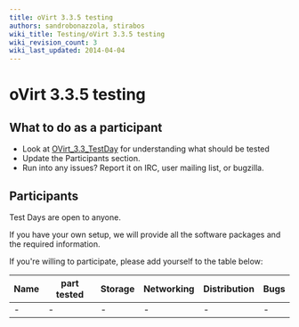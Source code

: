 ```yaml
---
title: oVirt 3.3.5 testing
authors: sandrobonazzola, stirabos
wiki_title: Testing/oVirt 3.3.5 testing
wiki_revision_count: 3
wiki_last_updated: 2014-04-04
---
```


# oVirt 3.3.5 testing

## What to do as a participant

*   Look at [OVirt_3.3_TestDay](OVirt_3.3_TestDay) for understanding what should be tested
*   Update the Participants section.
*   Run into any issues? Report it on IRC, user mailing list, or bugzilla.

## Participants

Test Days are open to anyone.

If you have your own setup, we will provide all the software packages and the required information.

If you're willing to participate, please add yourself to the table below:

| Name | part tested | Storage | Networking | Distribution | Bugs |
|------|-------------|---------|------------|--------------|------|
| -    | -           | -       | -          | -            | -    |
